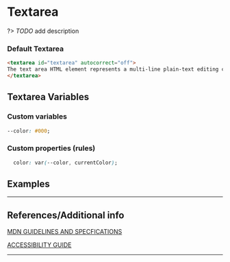 # Textarea

?&gt;  _TODO_ add description

### Default Textarea

```html preview
<textarea id="textarea" autocorrect="off">
The text area HTML element represents a multi-line plain-text editing control, useful when you want to allow users to enter a sizeable amount of free-form text, for example a comment on a review or feedback form.
</textarea>
```

## Textarea Variables

### Custom variables

```css
--color: #000;
```

### Custom properties (rules)

```css
  color: var(--color, currentColor);
```

## Examples

----
## References/Additional info


[MDN GUIDELINES AND SPECFICATIONS]()

[ACCESSIBILITY GUIDE]()

----
